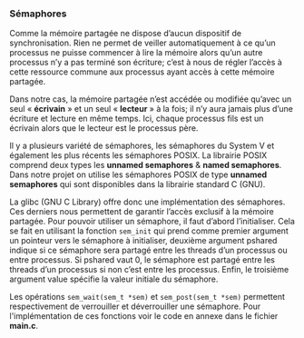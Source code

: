### Sémaphores 
 
Comme la mémoire partagée ne dispose d’aucun dispositif de synchronisation. Rien ne permet de veiller automatiquement 
à ce qu’un processus ne puisse commencer à lire la mémoire alors qu’un autre processus n’y a pas terminé son écriture; 
c’est à nous de régler l’accès à cette ressource commune aux processus ayant accès à cette mémoire partagée.

Dans notre cas, la mémoire partagée n’est accédée ou modifiée qu’avec un seul « **écrivain** » et un seul « **lecteur** » 
à la fois; il n’y aura jamais plus d’une écriture et lecture en même temps. Ici, chaque processus fils est un écrivain 
alors que le lecteur est le processus père.

Il y a plusieurs variété de sémaphores, les sémaphores du System V et également les plus récents les sémaphores POSIX. 
La librairie POSIX comprend deux types les **unnamed semaphores** & **named semaphores**. Dans notre projet on utilise 
les sémaphores POSIX de type **unnamed semaphores** qui sont disponibles dans la librairie standard C (GNU). 

La glibc (GNU C Library) offre donc une implémentation des sémaphores. Ces derniers nous permettent de garantir l’accès 
exclusif à la mémoire partagée. Pour pouvoir utiliser un sémaphore, il faut d’abord l’initialiser. Cela se fait en 
utilisant la fonction `sem_init` qui prend comme premier argument un pointeur vers le sémaphore à initialiser, deuxième 
argument pshared indique si ce sémaphore sera partagé entre les threads d’un processus ou entre processus. 
Si pshared vaut 0, le sémaphore est partagé entre les threads d’un processus si non c’est entre les processus. 
Enfin, le troisième argument value spécifie la valeur initiale du sémaphore.

Les opérations `sem_wait(sem_t *sem)` et `sem_post(sem_t *sem)` permettent respectivement de 
verrouiller et déverrouiller une sémaphore. Pour l'implémentation de ces fonctions voir le code en annexe dans 
le fichier **main.c**.  
 
